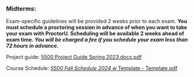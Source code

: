 ### Midterms:
Exam-specific guidelines will be provided 2 weeks prior to each exam. **You must schedule a proctoring session in advance of when you want to take your exam with ProctorU. Scheduling will be available 2 weeks ahead of exam time. *You will be charged a fee if you schedule your exam less than 72 hours in advance.***

Project guide:
[5500 Project Guide Spring 2023.docx.pdf](../_resources/5500%20Project%20Guide%20Spring%202023.docx.pdf)

Course Schedule:
[_5500 Fall Schedule 2024 w_ Template - Template.pdf](../_resources/_5500%20Fall%20Schedule%202024%20w_%20Template%20-%20Template.pdf)

